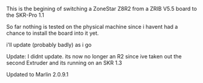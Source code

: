 This is the begining of switching a ZoneStar Z8R2 from a ZRIB V5.5 board to the SKR-Pro 1.1

So far nothing is tested on the physical machine since i havent had a chance to install the board into it yet.


i'll update (probably badly) as i go

Update:
I didnt update. its now no longer an R2 since ive taken out the second Extruder and its running on an SKR 1.3 

Updated to Marlin 2.0.9.1